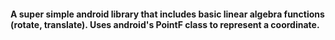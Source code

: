 #### A super simple android library that includes basic linear algebra functions (rotate, translate). Uses android's PointF class to represent a coordinate. 